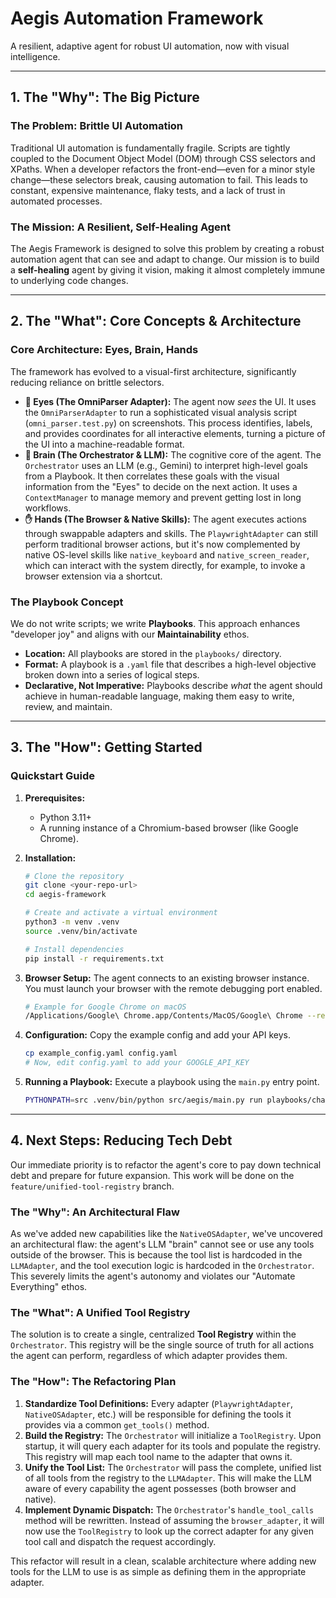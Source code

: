 # Aegis Automation Framework

A resilient, adaptive agent for robust UI automation, now with visual intelligence.

---

## 1. The "Why": The Big Picture

### The Problem: Brittle UI Automation
Traditional UI automation is fundamentally fragile. Scripts are tightly coupled to the Document Object Model (DOM) through CSS selectors and XPaths. When a developer refactors the front-end—even for a minor style change—these selectors break, causing automation to fail. This leads to constant, expensive maintenance, flaky tests, and a lack of trust in automated processes.

### The Mission: A Resilient, Self-Healing Agent
The Aegis Framework is designed to solve this problem by creating a robust automation agent that can see and adapt to change. Our mission is to build a **self-healing** agent by giving it vision, making it almost completely immune to underlying code changes.

---

## 2. The "What": Core Concepts & Architecture

### Core Architecture: Eyes, Brain, Hands
The framework has evolved to a visual-first architecture, significantly reducing reliance on brittle selectors.

* **👀 Eyes (The OmniParser Adapter):** The agent now *sees* the UI. It uses the `OmniParserAdapter` to run a sophisticated visual analysis script (`omni_parser.test.py`) on screenshots. This process identifies, labels, and provides coordinates for all interactive elements, turning a picture of the UI into a machine-readable format.
* **🧠 Brain (The Orchestrator & LLM):** The cognitive core of the agent. The `Orchestrator` uses an LLM (e.g., Gemini) to interpret high-level goals from a Playbook. It then correlates these goals with the visual information from the "Eyes" to decide on the next action. It uses a `ContextManager` to manage memory and prevent getting lost in long workflows.
* **✋ Hands (The Browser & Native Skills):** The agent executes actions through swappable adapters and skills. The `PlaywrightAdapter` can still perform traditional browser actions, but it's now complemented by native OS-level skills like `native_keyboard` and `native_screen_reader`, which can interact with the system directly, for example, to invoke a browser extension via a shortcut.

### The Playbook Concept
We do not write scripts; we write **Playbooks**. This approach enhances "developer joy" and aligns with our **Maintainability** ethos.

* **Location:** All playbooks are stored in the `playbooks/` directory.
* **Format:** A playbook is a `.yaml` file that describes a high-level objective broken down into a series of logical steps.
* **Declarative, Not Imperative:** Playbooks describe *what* the agent should achieve in human-readable language, making them easy to write, review, and maintain.

---

## 3. The "How": Getting Started

### Quickstart Guide

1.  **Prerequisites:**
    * Python 3.11+
    * A running instance of a Chromium-based browser (like Google Chrome).

2.  **Installation:**
    ```bash
    # Clone the repository
    git clone <your-repo-url>
    cd aegis-framework

    # Create and activate a virtual environment
    python3 -m venv .venv
    source .venv/bin/activate

    # Install dependencies
    pip install -r requirements.txt
    ```

3.  **Browser Setup:**
    The agent connects to an existing browser instance. You must launch your browser with the remote debugging port enabled.
    ```bash
    # Example for Google Chrome on macOS
    /Applications/Google\ Chrome.app/Contents/MacOS/Google\ Chrome --remote-debugging-port=9222 --user-data-dir=~/chrome-dev-session
    ```

4.  **Configuration:**
    Copy the example config and add your API keys.
    ```bash
    cp example_config.yaml config.yaml
    # Now, edit config.yaml to add your GOOGLE_API_KEY
    ```

5.  **Running a Playbook:**
    Execute a playbook using the `main.py` entry point.
    ```bash
    PYTHONPATH=src .venv/bin/python src/aegis/main.py run playbooks/character-sheet-base/goal.yaml
    ```

---

## 4. Next Steps: Reducing Tech Debt

Our immediate priority is to refactor the agent's core to pay down technical debt and prepare for future expansion. This work will be done on the `feature/unified-tool-registry` branch.

### The "Why": An Architectural Flaw
As we've added new capabilities like the `NativeOSAdapter`, we've uncovered an architectural flaw: the agent's LLM "brain" cannot see or use any tools outside of the browser. This is because the tool list is hardcoded in the `LLMAdapter`, and the tool execution logic is hardcoded in the `Orchestrator`. This severely limits the agent's autonomy and violates our "Automate Everything" ethos.

### The "What": A Unified Tool Registry
The solution is to create a single, centralized **Tool Registry** within the `Orchestrator`. This registry will be the single source of truth for all actions the agent can perform, regardless of which adapter provides them.

### The "How": The Refactoring Plan
1.  **Standardize Tool Definitions:** Every adapter (`PlaywrightAdapter`, `NativeOSAdapter`, etc.) will be responsible for defining the tools it provides via a common `get_tools()` method.
2.  **Build the Registry:** The `Orchestrator` will initialize a `ToolRegistry`. Upon startup, it will query each adapter for its tools and populate the registry. This registry will map each tool name to the adapter that owns it.
3.  **Unify the Tool List:** The `Orchestrator` will pass the complete, unified list of all tools from the registry to the `LLMAdapter`. This will make the LLM aware of every capability the agent possesses (both browser and native).
4.  **Implement Dynamic Dispatch:** The `Orchestrator`'s `handle_tool_calls` method will be rewritten. Instead of assuming the `browser_adapter`, it will now use the `ToolRegistry` to look up the correct adapter for any given tool call and dispatch the request accordingly.

This refactor will result in a clean, scalable architecture where adding new tools for the LLM to use is as simple as defining them in the appropriate adapter.